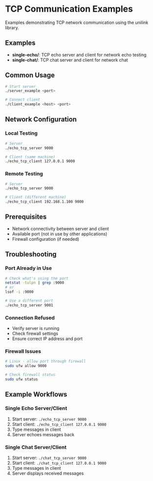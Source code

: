 # TCP Communication Examples

Examples demonstrating TCP network communication using the unilink library.

## Examples

- **single-echo/**: TCP echo server and client for network echo testing
- **single-chat/**: TCP chat server and client for network chat

## Common Usage

```bash
# Start server
./server_example <port>

# Connect client
./client_example <host> <port>
```

## Network Configuration

### Local Testing
```bash
# Server
./echo_tcp_server 9000

# Client (same machine)
./echo_tcp_client 127.0.0.1 9000
```

### Remote Testing
```bash
# Server
./echo_tcp_server 9000

# Client (different machine)
./echo_tcp_client 192.168.1.100 9000
```

## Prerequisites

- Network connectivity between server and client
- Available port (not in use by other applications)
- Firewall configuration (if needed)

## Troubleshooting

### Port Already in Use
```bash
# Check what's using the port
netstat -tulpn | grep :9000
# or
lsof -i :9000

# Use a different port
./echo_tcp_server 9001
```

### Connection Refused
- Verify server is running
- Check firewall settings
- Ensure correct IP address and port

### Firewall Issues
```bash
# Linux - allow port through firewall
sudo ufw allow 9000

# Check firewall status
sudo ufw status
```

## Example Workflows

### Single Echo Server/Client
1. Start server: `./echo_tcp_server 9000`
2. Start client: `./echo_tcp_client 127.0.0.1 9000`
3. Type messages in client
4. Server echoes messages back

### Single Chat Server/Client
1. Start server: `./chat_tcp_server 9000`
2. Start client: `./chat_tcp_client 127.0.0.1 9000`
3. Type messages in client
4. Server displays received messages
